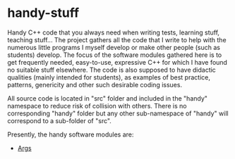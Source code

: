 # handy-stuff
Handy C++ code that you always need when writing tests, learning stuff, teaching stuff...
The project gathers all the code that I write to help with the numerous little programs I myself develop or make other people (such as students) develop. The focus of the software modules gathered here is to get frequently needed, easy-to-use, expressive C++ for which I have found no suitable stuff elsewhere. The code is also supposed to have didactic qualities (mainly intended for students), as examples of best practice, patterns, genericity and other such desirable coding issues.

All source code is located in "src" folder and included in the "handy" namespace to reduce risk of collision with others. There is no corresponding "handy" folder but any other sub-namespace of "handy" will correspond to a sub-folder of "src".

Presently, the handy software modules are:

  - [Args](src/Args.md)
